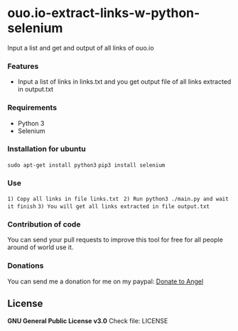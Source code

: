 # ouo.io-extract-links-w-python-selenium
Input a list and get and output of all links of ouo.io

### Features
- Input a list of links in links.txt and you get output file of all links extracted in output.txt

### Requirements
- Python 3
- Selenium

### Installation for ubuntu
`sudo apt-get install python3`
`pip3 install selenium`

### Use
`1) Copy all links in file links.txt `
`2) Run python3 ./main.py and wait it finish`
`3) You will get all links extracted in file output.txt `

### Contribution of code
You can send your pull requests to improve this tool for free for all people around of world use it. 

### Donations
You can send me a donation for me on my paypal:
[Donate to Angel](https://paypal.me/aleoreina "Donate to Angel")

## License
**GNU General Public License v3.0**
Check file: LICENSE
